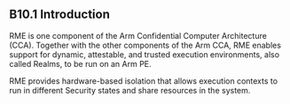 ## B10.1 Introduction

RME is one component of the Arm Confidential Computer Architecture (CCA). Together with the other components of the Arm CCA, RME enables support for dynamic, attestable, and trusted execution environments, also called Realms, to be run on an Arm PE.

RME provides hardware-based isolation that allows execution contexts to run in different Security states and share resources in the system.